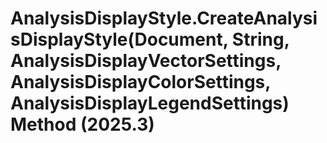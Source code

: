 # AnalysisDisplayStyle.CreateAnalysisDisplayStyle(Document, String, AnalysisDisplayVectorSettings, AnalysisDisplayColorSettings, AnalysisDisplayLegendSettings) Method (2025.3)

﻿
